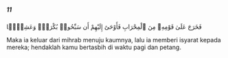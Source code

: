 ##### 11

<span class="ayah">فَخَرَجَ عَلَىٰ قَوْمِهِۦ مِنَ ٱلْمِحْرَابِ فَأَوْحَىٰٓ إِلَيْهِمْ أَن سَبِّحُوا۟ بُكْرَةًۭ وَعَشِيًّۭا</span>

<span class="ayah_translation">Maka ia keluar dari mihrab menuju kaumnya, lalu ia memberi isyarat kepada mereka; hendaklah kamu bertasbih di waktu pagi dan petang.</span>
